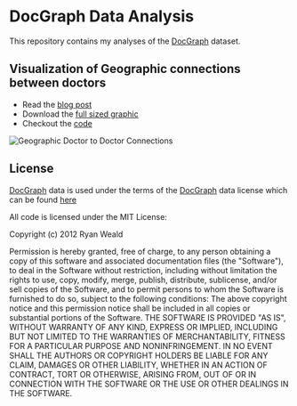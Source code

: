 # DocGraph Data Analysis

This repository contains my analyses of the [DocGraph](http://strata.oreilly.com/2012/11/docgraph-open-social-doctor-data.html) dataset.

## Visualization of Geographic connections between doctors

* Read the [blog post](http://example.com)
* Download the [full sized graphic](https://dl.dropbox.com/u/169290/DocGraph/map-of-connections-with-text-fullsize.png)
* Checkout the [code](http://example.com)

![Geographic Doctor to Doctor Connections](https://s3.amazonaws.com/rweald-docgraph-analysis/map-of-connections-with-text-thumbnail.png)


## License

[DocGraph](http://strata.oreilly.com/2012/11/docgraph-open-social-doctor-data.html) 
data is used under the terms of the [DocGraph](http://strata.oreilly.com/2012/11/docgraph-open-social-doctor-data.html)
data license which can be found [here](http://example.com)

All code is licensed under the MIT License:

Copyright (c) 2012 Ryan Weald

Permission is hereby granted, free of charge, to any person obtaining a copy of this software and associated documentation files (the "Software"), to deal in the Software without restriction, including without limitation the rights to use, copy, modify, merge, publish, distribute, sublicense, and/or sell copies of the Software, and to permit persons to whom the Software is furnished to do so, subject to the following conditions:
The above copyright notice and this permission notice shall be included in all copies or substantial portions of the Software.
THE SOFTWARE IS PROVIDED "AS IS", WITHOUT WARRANTY OF ANY KIND, EXPRESS OR IMPLIED, INCLUDING BUT NOT LIMITED TO THE WARRANTIES OF MERCHANTABILITY, FITNESS FOR A PARTICULAR PURPOSE AND NONINFRINGEMENT. IN NO EVENT SHALL THE AUTHORS OR COPYRIGHT HOLDERS BE LIABLE FOR ANY CLAIM, DAMAGES OR OTHER LIABILITY, WHETHER IN AN ACTION OF CONTRACT, TORT OR OTHERWISE, ARISING FROM, OUT OF OR IN CONNECTION WITH THE SOFTWARE OR THE USE OR OTHER DEALINGS IN THE SOFTWARE.
